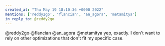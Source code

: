 ```yaml
---
created_at: "Thu May 19 18:10:36 +0000 2022"
mentions: ['reddy2go', 'flancian', 'an_agora', 'metamitya']
in_reply_to: @reddy2go
---
```


@reddy2go @flancian @an_agora @metamitya yep, exactly. I don't want to rely on other optimizations that don't fit my specific case.
